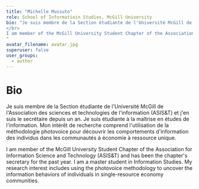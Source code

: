 ```yaml
---
title: "Michelle Mussuto"
role: School of Informatioin Studies, McGill University
bio: "Je suis membre de la Section étudiante de l'Université McGill de l'Association des sciences et technologies de l'information (ASIS&T) et j'en suis le secrétaire depuis un an. Je suis étudiante à la maîtrise en études de l'information. Mon intérêt de recherche comprend l'utilisation de la méthodologie photovoice pour découvrir les comportements d'information des individus dans les communautés à économie à ressource unique. 
</br>
I am member of the McGill University Student Chapter of the Association for Information Science and Technology (ASIS&T) and has been the chapter's secretary for the past year. I am a master student in Information Studies. My research interest includes using the photovoice methodology to uncover the information behaviors of individuals in single-resource economy communities.
"
avatar_filename: avatar.jpg
superuser: false
user_groups:
  - author
---
```


# Bio
Je suis membre de la Section étudiante de l'Université McGill de l'Association des sciences et technologies de l'information (ASIS&T) et j'en suis le secrétaire depuis un an. Je suis étudiante à la maîtrise en études de l'information. Mon intérêt de recherche comprend l'utilisation de la méthodologie photovoice pour découvrir les comportements d'information des individus dans les communautés à économie à ressource unique. 

I am member of the McGill University Student Chapter of the Association for Information Science and Technology (ASIS&T) and has been the chapter's secretary for the past year. I am a master student in Information Studies. My research interest includes using the photovoice methodology to uncover the information behaviors of individuals in single-resource economy communities.
